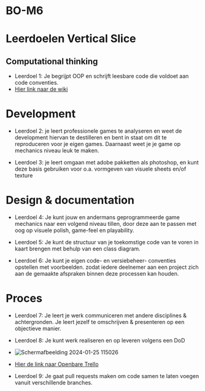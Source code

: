 # BO-M6
# Leerdoelen Vertical Slice

## Computational thinking 
-	Leerdoel 1:  Je  begrijpt OOP en  schrijft  leesbare  code die voldoet  aan code  conventies.
-	[Hier link naar de wiki](https://github.com/seppvanderwal/BO-M6/wiki)
  
# Development
-	Leerdoel 2: je leert professionele  games te analyseren en weet de  development hiervan te  destilleren en bent in staat om  dit te reproduceren voor je eigen games. Daarnaast weet je je  game op mechanics niveau leuk  te maken.
  
-	Leerdoel 3: je leert omgaan met adobe pakketten als  photoshop, en kunt deze  basis gebruiken voor o.a.  vormgeven van visuele  sheets en/of texture

# Design & documentation 
-	Leerdoel 4: Je kunt jouw en  andermans  geprogrammeerde game  mechanics naar een  volgend niveau tillen, door  deze aan te passen met  oog op visuele polish,  game-feel en playability.
  
-	Leerdoel 5: Je kunt  de structuur van je  toekomstige code  van te voren in kaart brengen met behulp van een class  diagram.
  
-	Leerdoel 6: Je kunt je eigen  code- en versiebeheer- conventies opstellen met  voorbeelden. zodat iedere  deelnemer aan een project  zich aan de gemaakte  afspraken binnen deze  processen kan houden.

# Proces 
-	Leerdoel 7: Je leert je werk  communiceren met andere disciplines &  achtergronden. Je leert jezelf te omschrijven &  presenteren op een  objectieve manier.
  
-	Leerdoel 8: Je  kunt werk  realiseren en op leveren volgens  een DoD
-	![Schermafbeelding 2024-01-25 115026](https://github.com/seppvanderwal/BO-M6/assets/115462418/4427b4cb-830c-40b5-bb8b-1db9cce47338)
-	
  [Hier de link naar Openbare Trello](https://trello.com/b/mBzgiraF/vertical-slice)

  
-	Leerdoel 9: Je gaat  pull requests maken om code samen te laten voegen vanuit  verschillende  branches. 
